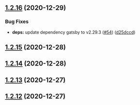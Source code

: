 ## [1.2.16](https://github.com/dds/bosabosa.org/compare/v1.2.15...v1.2.16) (2020-12-29)


### Bug Fixes

* **deps:** update dependency gatsby to v2.29.3 ([#54](https://github.com/dds/bosabosa.org/issues/54)) ([d25dccd](https://github.com/dds/bosabosa.org/commit/d25dccd0c004e9b7ff233fd96f1f7fab1f4cbecc))



## [1.2.15](https://github.com/dds/bosabosa.org/compare/v1.2.14...v1.2.15) (2020-12-28)



## [1.2.14](https://github.com/dds/bosabosa.org/compare/v1.2.13...v1.2.14) (2020-12-28)



## [1.2.13](https://github.com/dds/bosabosa.org/compare/v1.2.12...v1.2.13) (2020-12-27)



## [1.2.12](https://github.com/dds/bosabosa.org/compare/v1.2.11...v1.2.12) (2020-12-27)



